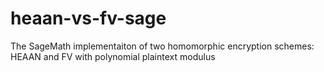 # heaan-vs-fv-sage
The SageMath implementaiton of two homomorphic encryption schemes: HEAAN and FV with polynomial plaintext modulus
